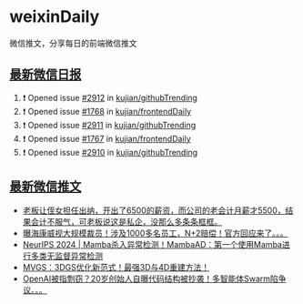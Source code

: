 # weixinDaily
微信推文，分享每日的前端微信推文

## [最新微信日报](https://github.com/kujian/weixinDaily/issues)

<!--START_SECTION:activity-->
1. ❗ Opened issue [#2912](https://github.com/kujian/githubTrending/issues/2912) in [kujian/githubTrending](https://github.com/kujian/githubTrending)
2. ❗ Opened issue [#1768](https://github.com/kujian/frontendDaily/issues/1768) in [kujian/frontendDaily](https://github.com/kujian/frontendDaily)
3. ❗ Opened issue [#2911](https://github.com/kujian/githubTrending/issues/2911) in [kujian/githubTrending](https://github.com/kujian/githubTrending)
4. ❗ Opened issue [#1767](https://github.com/kujian/frontendDaily/issues/1767) in [kujian/frontendDaily](https://github.com/kujian/frontendDaily)
5. ❗ Opened issue [#2910](https://github.com/kujian/githubTrending/issues/2910) in [kujian/githubTrending](https://github.com/kujian/githubTrending)
<!--END_SECTION:activity-->


## [最新微信推文](https://weixin.qdkfweb.cn/)

<!-- BLOG-POST-LIST:START -->
- [老板让侄女担任出纳，开出了6500的薪资，而公司的老会计月薪才5500，结果会计不服气，可老板说这是私企，没那么多条条框框。](https://weixin.qdkfweb.cn/56856.html)
- [曝海康威视大规模裁员！涉及1000多名员工，N+2赔偿！官方回应来了。。。](https://weixin.qdkfweb.cn/56878.html)
- [NeurIPS 2024 | Mamba杀入异常检测！MambaAD：第一个使用Mamba进行多类无监督异常检测](https://weixin.qdkfweb.cn/56879.html)
- [MVGS：3DGS优化新范式！最强3D与4D重建方法！](https://weixin.qdkfweb.cn/56880.html)
- [OpenAI被指剽窃？20岁创始人自曝代码结构被抄袭！多智能体Swarm陷争议。。。](https://weixin.qdkfweb.cn/56881.html)
<!-- BLOG-POST-LIST:END -->